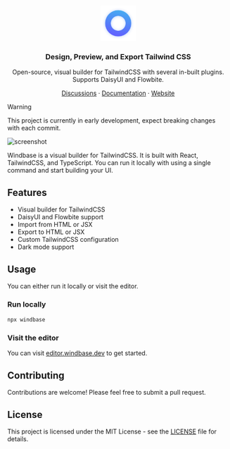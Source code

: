 <p align="center">
  <a href="https://github.com/windbase/windbase">
    <img src="./windbase.svg" width="80px" alt="Windbase Logo" />
  </a>
</p>

<h3 align="center">
  Design, Preview, and Export Tailwind CSS
</h3>
<p align="center">
Open-source, visual builder for TailwindCSS with several in-built plugins. Supports DaisyUI and Flowbite.
</p>

<p align="center"><a href="https://github.com/windbase/windbase/discussions">Discussions</a> · <a href="https://docs.windbase.dev">Documentation</a> · <a href="https://windbase.dev">Website</a></p>

> [!WARNING]
> This project is currently in early development, expect breaking changes with each commit.

![screenshot](https://github.com/user-attachments/assets/9c011ef2-0ea9-4713-9a68-c0af4d70e6c1)


Windbase is a visual builder for TailwindCSS. It is built with React, TailwindCSS, and TypeScript. You can 
run it locally with using a single command and start building your UI.

## Features

- Visual builder for TailwindCSS
- DaisyUI and Flowbite support
- Import from HTML or JSX
- Export to HTML or JSX
- Custom TailwindCSS configuration
- Dark mode support

## Usage

You can either run it locally or visit the editor.

### Run locally

```bash
npx windbase
```

### Visit the editor

You can visit [editor.windbase.dev](https://editor.windbase.dev) to get started.


## Contributing

Contributions are welcome! Please feel free to submit a pull request.

## License

This project is licensed under the MIT License - see the [LICENSE](LICENSE) file for details.
